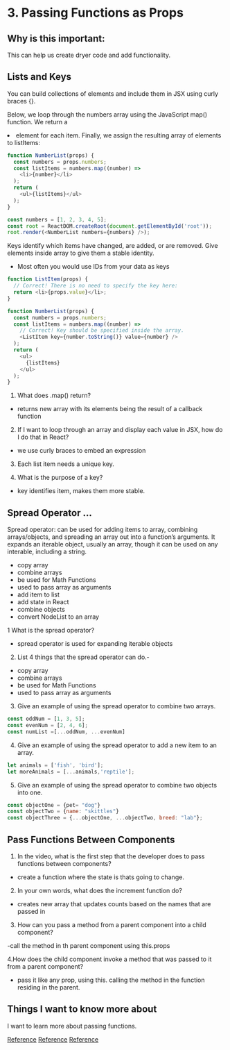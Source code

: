 # 3. Passing Functions as Props

## Why is this important:

This can help us create dryer code and add functionality.

## Lists and Keys

You can build collections of elements and include them in JSX using curly braces {}.

Below, we loop through the numbers array using the JavaScript map() function. We return a <li> element for each item. Finally, we assign the resulting array of elements to listItems:

```Javascript
function NumberList(props) {
  const numbers = props.numbers;
  const listItems = numbers.map((number) =>
    <li>{number}</li>
  );
  return (
    <ul>{listItems}</ul>
  );
}

const numbers = [1, 2, 3, 4, 5];
const root = ReactDOM.createRoot(document.getElementById('root'));
root.render(<NumberList numbers={numbers} />);
```

Keys identify which items have changed, are added, or are removed. Give elements inside array to give them a stable identity.
- Most often you would use IDs from your data as keys

```JavaScript
function ListItem(props) {
  // Correct! There is no need to specify the key here:
  return <li>{props.value}</li>;
}

function NumberList(props) {
  const numbers = props.numbers;
  const listItems = numbers.map((number) =>
    // Correct! Key should be specified inside the array.
    <ListItem key={number.toString()} value={number} />
  );
  return (
    <ul>
      {listItems}
    </ul>
  );
}
```

1. What does .map() return?

  - returns new array with its elements being the result of a callback function

2. If I want to loop through an array and display each value in JSX, how do I do that in React?

  - we use curly braces to embed an expression

3. Each list item needs a unique key.

4. What is the purpose of a key?

- key identifies item, makes them more stable. 


## Spread Operator ...

Spread operator: can be used for adding items to array, combining arrays/objects, and spreading an array out into a function’s arguments. It expands an iterable object, usually an array, though it can be used on any interable, including a string.

- copy array
- combine arrays
- be used for Math Functions
- used to pass array as arguments
- add item to list
- add state in React
- combine objects
- convert NodeList to an array

1 What is the spread operator?

- spread operator is used for expanding iterable objects

2. List 4 things that the spread operator can do.- 

- copy array
- combine arrays
- be used for Math Functions
- used to pass array as arguments

3. Give an example of using the spread operator to combine two arrays.

```JavaScript
const oddNum = [1, 3, 5];
const evenNum = [2, 4, 6];
const numList =[...oddNum, ...evenNum]
```

4. Give an example of using the spread operator to add a new item to an array.

```JavaScript
let animals = ['fish', 'bird'];
let moreAnimals = [...animals,'reptile'];
```

5. Give an example of using the spread operator to combine two objects into one.

```JavaScript
const objectOne = {pet= "dog"}
const objectTwo = {name: "skittles"}
const objectThree = {...objectOne, ...objectTwo, breed: "lab"};
```

## Pass Functions Between Components

1. In the video, what is the first step that the developer does to pass functions between components?

- create a function where the state is thats going to change.

2. In your own words, what does the increment function do?

- creates new array that updates counts based on the names that are passed in

3. How can you pass a method from a parent component into a child component?

-call the method in th parent component using this.props

4.How does the child component invoke a method that was passed to it from a parent component?
- pass it like any prop, using this. calling the method in the function residing in the parent.

## Things I want to know more about

I want to learn more about passing functions.

[Reference](https://reactjs.org/docs/lists-and-keys.html)
[Reference](https://medium.com/coding-at-dawn/how-to-use-the-spread-operator-in-javascript-b9e4a8b06fab)
[Reference](https://www.youtube.com/watch?v=c05OL7XbwXU)